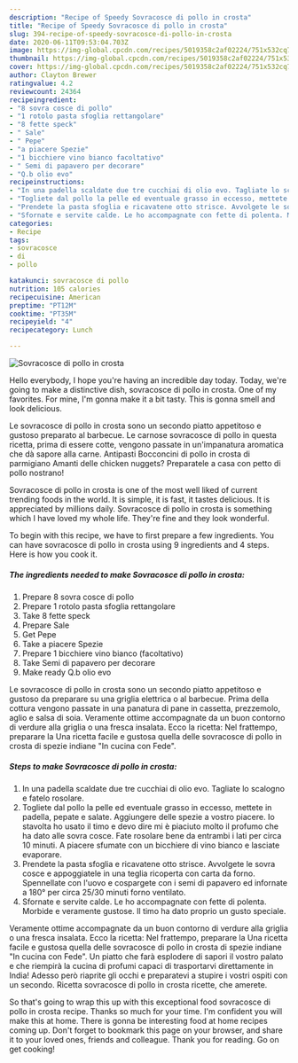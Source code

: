 ```yaml
---
description: "Recipe of Speedy Sovracosce di pollo in crosta"
title: "Recipe of Speedy Sovracosce di pollo in crosta"
slug: 394-recipe-of-speedy-sovracosce-di-pollo-in-crosta
date: 2020-06-11T09:53:04.703Z
image: https://img-global.cpcdn.com/recipes/5019358c2af02224/751x532cq70/sovracosce-di-pollo-in-crosta-recipe-main-photo.jpg
thumbnail: https://img-global.cpcdn.com/recipes/5019358c2af02224/751x532cq70/sovracosce-di-pollo-in-crosta-recipe-main-photo.jpg
cover: https://img-global.cpcdn.com/recipes/5019358c2af02224/751x532cq70/sovracosce-di-pollo-in-crosta-recipe-main-photo.jpg
author: Clayton Brewer
ratingvalue: 4.2
reviewcount: 24364
recipeingredient:
- "8 sovra cosce di pollo"
- "1 rotolo pasta sfoglia rettangolare"
- "8 fette speck"
- " Sale"
- " Pepe"
- "a piacere Spezie"
- "1 bicchiere vino bianco facoltativo"
- " Semi di papavero per decorare"
- "Q.b olio evo"
recipeinstructions:
- "In una padella scaldate due tre cucchiai di olio evo. Tagliate lo scalogno e fatelo rosolare."
- "Togliete dal pollo la pelle ed eventuale grasso in eccesso, mettete in padella, pepate e salate. Aggiungere delle spezie a vostro piacere. Io stavolta ho usato il timo e devo dire mi è piaciuto molto il profumo che ha dato alle sovra cosce. Fate rosolare bene da entrambi i lati per circa 10 minuti. A piacere sfumate con un bicchiere di vino bianco e lasciate evaporare."
- "Prendete la pasta sfoglia e ricavatene otto strisce. Avvolgete le sovra cosce e appoggiatele in una teglia ricoperta con carta da forno. Spennellate con l&#39;uovo e cospargete con i semi di papavero ed infornate a 180° per circa 25/30 minuti forno ventilato."
- "Sfornate e servite calde. Le ho accompagnate con fette di polenta. Morbide e veramente gustose. Il timo ha dato proprio un gusto speciale."
categories:
- Recipe
tags:
- sovracosce
- di
- pollo

katakunci: sovracosce di pollo 
nutrition: 105 calories
recipecuisine: American
preptime: "PT12M"
cooktime: "PT35M"
recipeyield: "4"
recipecategory: Lunch

---
```



![Sovracosce di pollo in crosta](https://img-global.cpcdn.com/recipes/5019358c2af02224/751x532cq70/sovracosce-di-pollo-in-crosta-recipe-main-photo.jpg)

Hello everybody, I hope you're having an incredible day today. Today, we're going to make a distinctive dish, sovracosce di pollo in crosta. One of my favorites. For mine, I'm gonna make it a bit tasty. This is gonna smell and look delicious.

Le sovracosce di pollo in crosta sono un secondo piatto appetitoso e gustoso preparato al barbecue. Le carnose sovracosce di pollo in questa ricetta, prima di essere cotte, vengono passate in un&#39;impanatura aromatica che dà sapore alla carne. Antipasti Bocconcini di pollo in crosta di parmigiano Amanti delle chicken nuggets? Preparatele a casa con petto di pollo nostrano!

Sovracosce di pollo in crosta is one of the most well liked of current trending foods in the world. It is simple, it is fast, it tastes delicious. It is appreciated by millions daily. Sovracosce di pollo in crosta is something which I have loved my whole life. They're fine and they look wonderful.


To begin with this recipe, we have to first prepare a few ingredients. You can have sovracosce di pollo in crosta using 9 ingredients and 4 steps. Here is how you cook it.

<!--inarticleads1-->

##### The ingredients needed to make Sovracosce di pollo in crosta:

1. Prepare 8 sovra cosce di pollo
1. Prepare 1 rotolo pasta sfoglia rettangolare
1. Take 8 fette speck
1. Prepare  Sale
1. Get  Pepe
1. Take a piacere Spezie
1. Prepare 1 bicchiere vino bianco (facoltativo)
1. Take  Semi di papavero per decorare
1. Make ready Q.b olio evo


Le sovracosce di pollo in crosta sono un secondo piatto appetitoso e gustoso da preparare su una griglia elettrica o al barbecue. Prima della cottura vengono passate in una panatura di pane in cassetta, prezzemolo, aglio e salsa di soia. Veramente ottime accompagnate da un buon contorno di verdure alla griglia o una fresca insalata. Ecco la ricetta: Nel frattempo, preparare la Una ricetta facile e gustosa quella delle sovracosce di pollo in crosta di spezie indiane &#34;In cucina con Fede&#34;. 

<!--inarticleads2-->

##### Steps to make Sovracosce di pollo in crosta:

1. In una padella scaldate due tre cucchiai di olio evo. Tagliate lo scalogno e fatelo rosolare.
1. Togliete dal pollo la pelle ed eventuale grasso in eccesso, mettete in padella, pepate e salate. Aggiungere delle spezie a vostro piacere. Io stavolta ho usato il timo e devo dire mi è piaciuto molto il profumo che ha dato alle sovra cosce. Fate rosolare bene da entrambi i lati per circa 10 minuti. A piacere sfumate con un bicchiere di vino bianco e lasciate evaporare.
1. Prendete la pasta sfoglia e ricavatene otto strisce. Avvolgete le sovra cosce e appoggiatele in una teglia ricoperta con carta da forno. Spennellate con l&#39;uovo e cospargete con i semi di papavero ed infornate a 180° per circa 25/30 minuti forno ventilato.
1. Sfornate e servite calde. Le ho accompagnate con fette di polenta. Morbide e veramente gustose. Il timo ha dato proprio un gusto speciale.


Veramente ottime accompagnate da un buon contorno di verdure alla griglia o una fresca insalata. Ecco la ricetta: Nel frattempo, preparare la Una ricetta facile e gustosa quella delle sovracosce di pollo in crosta di spezie indiane &#34;In cucina con Fede&#34;. Un piatto che farà esplodere di sapori il vostro palato e che riempirà la cucina di profumi capaci di trasportarvi direttamente in India! Adesso però riaprite gli occhi e preparatevi a stupire i vostri ospiti con un secondo. Ricetta sovracosce di pollo in crosta ricette, che amerete. 

So that's going to wrap this up with this exceptional food sovracosce di pollo in crosta recipe. Thanks so much for your time. I'm confident you will make this at home. There is gonna be interesting food at home recipes coming up. Don't forget to bookmark this page on your browser, and share it to your loved ones, friends and colleague. Thank you for reading. Go on get cooking!
